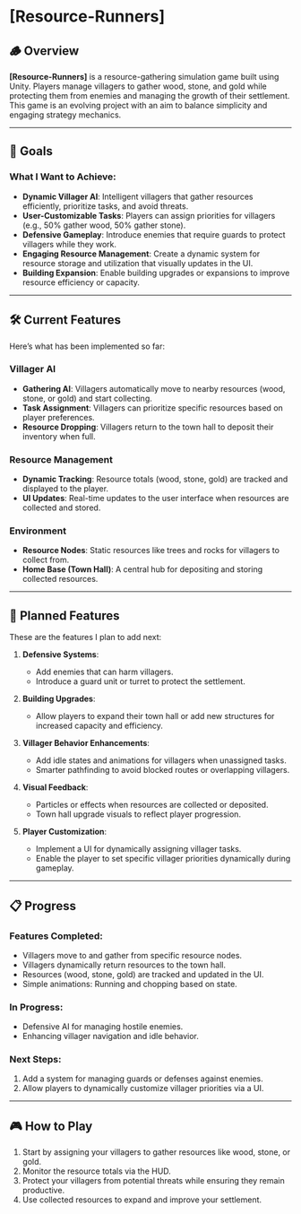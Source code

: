 # **[Resource-Runners]**

## 🪵 **Overview**
**[Resource-Runners]** is a resource-gathering simulation game built using Unity. Players manage villagers to gather wood, stone, and gold while protecting them from enemies and managing the growth of their settlement. This game is an evolving project with an aim to balance simplicity and engaging strategy mechanics.

---

## 🎯 **Goals**
### What I Want to Achieve:
- **Dynamic Villager AI**: Intelligent villagers that gather resources efficiently, prioritize tasks, and avoid threats.  
- **User-Customizable Tasks**: Players can assign priorities for villagers (e.g., 50% gather wood, 50% gather stone).  
- **Defensive Gameplay**: Introduce enemies that require guards to protect villagers while they work.  
- **Engaging Resource Management**: Create a dynamic system for resource storage and utilization that visually updates in the UI.  
- **Building Expansion**: Enable building upgrades or expansions to improve resource efficiency or capacity.

---

## 🛠 **Current Features**
Here’s what has been implemented so far:

### Villager AI
- **Gathering AI**: Villagers automatically move to nearby resources (wood, stone, or gold) and start collecting.  
- **Task Assignment**: Villagers can prioritize specific resources based on player preferences.  
- **Resource Dropping**: Villagers return to the town hall to deposit their inventory when full.  

### Resource Management
- **Dynamic Tracking**: Resource totals (wood, stone, gold) are tracked and displayed to the player.  
- **UI Updates**: Real-time updates to the user interface when resources are collected and stored.  

### Environment
- **Resource Nodes**: Static resources like trees and rocks for villagers to collect from.  
- **Home Base (Town Hall)**: A central hub for depositing and storing collected resources.

---

## 🚀 **Planned Features**
These are the features I plan to add next:

1. **Defensive Systems**:
   - Add enemies that can harm villagers.  
   - Introduce a guard unit or turret to protect the settlement.  

2. **Building Upgrades**:
   - Allow players to expand their town hall or add new structures for increased capacity and efficiency.  

3. **Villager Behavior Enhancements**:
   - Add idle states and animations for villagers when unassigned tasks.  
   - Smarter pathfinding to avoid blocked routes or overlapping villagers.  

4. **Visual Feedback**:
   - Particles or effects when resources are collected or deposited.  
   - Town hall upgrade visuals to reflect player progression.  

5. **Player Customization**:
   - Implement a UI for dynamically assigning villager tasks.  
   - Enable the player to set specific villager priorities dynamically during gameplay.

---

## 📋 **Progress**
### Features Completed:
- Villagers move to and gather from specific resource nodes.
- Villagers dynamically return resources to the town hall.
- Resources (wood, stone, gold) are tracked and updated in the UI.
- Simple animations: Running and chopping based on state.

### In Progress:
- Defensive AI for managing hostile enemies.  
- Enhancing villager navigation and idle behavior.

### Next Steps:
1. Add a system for managing guards or defenses against enemies.  
2. Allow players to dynamically customize villager priorities via a UI.  

---

## 🎮 **How to Play**
1. Start by assigning your villagers to gather resources like wood, stone, or gold.
2. Monitor the resource totals via the HUD.
3. Protect your villagers from potential threats while ensuring they remain productive.
4. Use collected resources to expand and improve your settlement.
